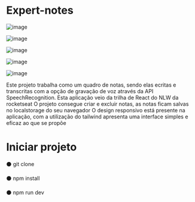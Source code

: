 # Expert-notes
![image](https://github.com/Joao-Vitor-Marques-Braga/Expert-notes/assets/102833436/d92285cb-51f9-467c-bc5d-86de513e7c51)

![image](https://github.com/Joao-Vitor-Marques-Braga/Expert-notes/assets/102833436/005cfaec-efde-4152-a321-992e79fbfe32)

![image](https://github.com/Joao-Vitor-Marques-Braga/Expert-notes/assets/102833436/722c7f61-337e-43fd-9d10-1c560ac11e19)

![image](https://github.com/Joao-Vitor-Marques-Braga/Expert-notes/assets/102833436/5fcd5e2f-c8ce-4c63-bcc2-f41a870fdee1)

![image](https://github.com/Joao-Vitor-Marques-Braga/Expert-notes/assets/102833436/2abba071-201f-48ca-92e9-28c4b41bd518)

Este projeto trabalha como um quadro de notas, sendo elas ecritas e transcritas com a opção de gravação de voz através da API SpeechRecognition. Esta aplicação veio da trilha de React do NLW da rocketseat
O projeto consegue criar e excluir notas, as notas ficam salvas no localstorage do seu navegador
O design responsivo está presente na aplicação, com a utilização do tailwind apresenta uma interface simples e eficaz ao que se propõe

# Iniciar projeto
⚫ git clone

⚫ npm install

⚫ npm run dev
